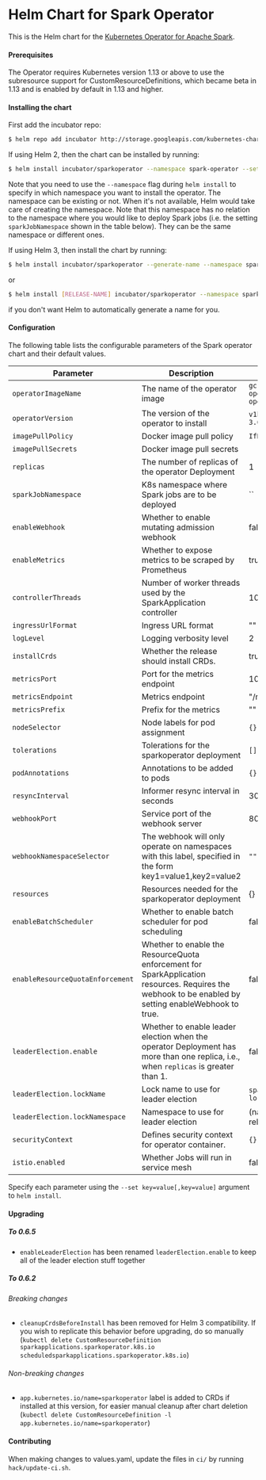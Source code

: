 # Helm Chart for Spark Operator

This is the Helm chart for the [Kubernetes Operator for Apache Spark](https://github.com/GoogleCloudPlatform/spark-on-k8s-operator).

#### Prerequisites

The Operator requires Kubernetes version 1.13 or above to use the subresource support for CustomResourceDefinitions, which became beta in 1.13 and is enabled by default in 1.13 and higher.

#### Installing the chart

First add the incubator repo:

```bash
$ helm repo add incubator http://storage.googleapis.com/kubernetes-charts-incubator
```

If using Helm 2, then the chart can be installed by running:

```bash
$ helm install incubator/sparkoperator --namespace spark-operator --set sparkJobNamespace=default
```

Note that you need to use the `--namespace` flag during `helm install` to specify in which namespace you want to install the operator. The namespace can be existing or not. When it's not available, Helm would take care of creating the namespace. Note that this namespace has no relation to the namespace where you would like to deploy Spark jobs (i.e. the setting `sparkJobNamespace` shown in the table below). They can be the same namespace or different ones.

If using Helm 3, then install the chart by running:

```bash
$ helm install incubator/sparkoperator --generate-name --namespace spark-operator --set sparkJobNamespace=default
```

or

```bash
$ helm install [RELEASE-NAME] incubator/sparkoperator --namespace spark-operator --set sparkJobNamespace=default
```

if you don't want Helm to automatically generate a name for you.

#### Configuration

The following table lists the configurable parameters of the Spark operator chart and their default values.

| Parameter                 | Description                                                  | Default                                |
| ------------------------- | ------------------------------------------------------------ | -------------------------------------- |
| `operatorImageName`       | The name of the operator image                               | `gcr.io/spark-operator/spark-operator` |
| `operatorVersion`         | The version of the operator to install                       | `v1beta2-1.2.0-3.0.0`                  |
| `imagePullPolicy`         | Docker image pull policy                                     | `IfNotPresent`                         |
| `imagePullSecrets`        | Docker image pull secrets                                    |                                        |
| `replicas`                | The number of replicas of the operator Deployment            | 1                                      |
| `sparkJobNamespace`       | K8s namespace where Spark jobs are to be deployed            | ``                                     |
| `enableWebhook`           | Whether to enable mutating admission webhook                 | false                                  |
| `enableMetrics`           | Whether to expose metrics to be scraped by Prometheus        | true                                   |
| `controllerThreads`       | Number of worker threads used by the SparkApplication controller | 10                                 |
| `ingressUrlFormat`        | Ingress URL format                                           | ""                                     |
| `logLevel`                | Logging verbosity level                                      | 2                                      |
| `installCrds`             | Whether the release should install CRDs.                     | true                                   |
| `metricsPort`             | Port for the metrics endpoint                                | 10254                                  |
| `metricsEndpoint`         | Metrics endpoint                                             | "/metrics"                             |
| `metricsPrefix`           | Prefix for the metrics                                       | ""                                     |
| `nodeSelector`            | Node labels for pod assignment                               | `{}`                                   |
| `tolerations`             | Tolerations for the sparkoperator deployment                 | `[]`                                   |
| `podAnnotations`          | Annotations to be added to pods                              | `{}`                                   |
| `resyncInterval`          | Informer resync interval in seconds                          | 30                                     |
| `webhookPort`             | Service port of the webhook server                           | 8080                                   |
| `webhookNamespaceSelector`| The webhook will only operate on namespaces with this label, specified in the form key1=value1,key2=value2 | `""` |
| `resources`               | Resources needed for the sparkoperator deployment            | {}                                     |
| `enableBatchScheduler`    | Whether to enable batch scheduler for pod scheduling         | false                                  |
| `enableResourceQuotaEnforcement`    | Whether to enable the ResourceQuota enforcement for SparkApplication resources. Requires the webhook to be enabled by setting enableWebhook to true.         | false                                  |
| `leaderElection.enable`   | Whether to enable leader election when the operator Deployment has more than one replica, i.e., when `replicas` is greater than 1.         | false                                  |
| `leaderElection.lockName` | Lock name to use for leader election                         | `spark-operator-lock`                  |
| `leaderElection.lockNamespace` | Namespace to use for leader election                    | (namespace of release)                 |
| `securityContext` | Defines security context for operator container. | `{}` |
| `istio.enabled`  			| Whether Jobs will run in service mesh						   | false									|

Specify each parameter using the `--set key=value[,key=value]` argument to `helm install`.

#### Upgrading

##### To 0.6.5

- `enableLeaderElection` has been renamed `leaderElection.enable` to keep all of the leader election stuff together

##### To 0.6.2

###### Breaking changes

- `cleanupCrdsBeforeInstall` has been removed for Helm 3 compatibility. If you wish to replicate this behavior before upgrading, do so manually (`kubectl delete CustomResourceDefinition sparkapplications.sparkoperator.k8s.io scheduledsparkapplications.sparkoperator.k8s.io`)

###### Non-breaking changes

- `app.kubernetes.io/name=sparkoperator` label is added to CRDs if installed at this version, for easier manual cleanup after chart deletion (`kubectl delete CustomResourceDefinition -l app.kubernetes.io/name=sparkoperator`)

#### Contributing

When making changes to values.yaml, update the files in `ci/` by running `hack/update-ci.sh`.
